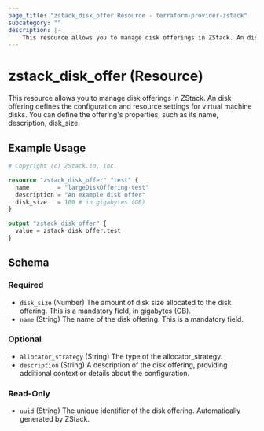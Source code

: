 ```yaml
---
page_title: "zstack_disk_offer Resource - terraform-provider-zstack"
subcategory: ""
description: |-
    This resource allows you to manage disk offerings in ZStack. An disk offering defines the configuration and resource settings for virtual machine  disks. You can define the offering's properties, such as its name, description, disk_size.
---
```


# zstack_disk_offer (Resource)

This resource allows you to manage disk offerings in ZStack. An disk offering defines the configuration and resource settings for virtual machine  disks. You can define the offering's properties, such as its name, description, disk_size.

## Example Usage

```terraform
# Copyright (c) ZStack.io, Inc.

resource "zstack_disk_offer" "test" {
  name        = "largeDiskOffering-test"
  description = "An example disk offer"
  disk_size   = 100 # in gigabytes (GB)
}

output "zstack_disk_offer" {
  value = zstack_disk_offer.test
}
```

<!-- schema generated by tfplugindocs -->
## Schema

### Required

- `disk_size` (Number) The amount of disk size allocated to the disk offering. This is a mandatory field, in gigabytes (GB).
- `name` (String) The name of the disk offering. This is a mandatory field.

### Optional

- `allocator_strategy` (String) The type of the allocator_strategy.
- `description` (String) A description of the disk offering, providing additional context or details about the configuration.

### Read-Only

- `uuid` (String) The unique identifier of the disk offering. Automatically generated by ZStack.


